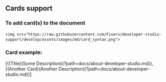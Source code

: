 ## Cards support

<!-- theme: info -->

### To add card(s) to the document

    <img src="https://raw.githubusercontent.com/Fiserv/developer-studio-support/develop/assets/images/md/card_syntax.png">
   
### Card example:

[{(Title)(Some Description)(?path=docs/about-developer-studio.md)},{(Another Card)(Another Description)(?path=docs/about-developer-studio.md)}]
